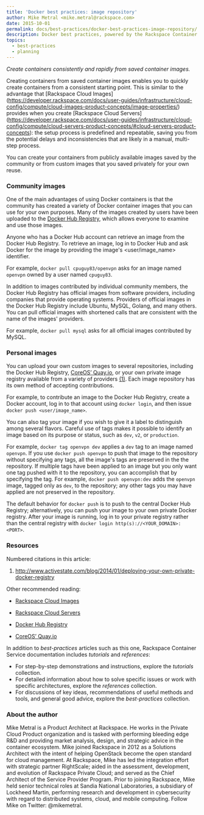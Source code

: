 ```yaml
---
title: 'Docker best practices: image repository'
author: Mike Metral <mike.metral@rackspace.com>
date: 2015-10-01
permalink: docs/best-practices/docker-best-practices-image-repository/
description: Docker best practices, powered by the Rackspace Container Service
topics:
  - best-practices
  - planning
---
```


*Create containers consistently and rapidly from saved container images.*

Creating containers from saved container images enables you to
quickly create containers from a consistent starting point.
This is similar to the advantage that [Rackspace Cloud Images] (https://developer.rackspace.com/docs/user-guides/infrastructure/cloud-config/compute/cloud-images-product-concepts/image-properties/) provides when you
create [Rackspace Cloud Servers] (https://developer.rackspace.com/docs/user-guides/infrastructure/cloud-config/compute/cloud-servers-product-concepts/#cloud-servers-product-concepts): the setup process is predefined
and repeatable,
saving you from the potential delays and inconsistencies that are likely in
a manual, multi-step process.

You can create your containers from publicly available images saved by the
community or from custom images that you saved privately for your own reuse.

### Community images

One of the main advantages of using Docker containers is that
the community has created
a variety of Docker container images that you can use for your own purposes.
Many of the images created
by users have been uploaded to the
[Docker Hub Registry](https://registry.hub.docker.com/), which allows everyone to examine and use
those images.

Anyone who has a Docker Hub account can retrieve an image from the Docker Hub Registry.
To retrieve an image, log in to Docker Hub and ask Docker for the image by providing the image's
<user/image_name> identifier.

For example, `docker pull cpuguy83/openvpn` asks for an image named `openvpn`
owned by a user named `cpuguy83`.

In addition to images contributed by individual community members,
the Docker Hub Registry has official images from software providers, including
companies that provide operating systems.
Providers of official images in the Docker Hub Registry include Ubuntu,
MySQL, Golang, and many others. You can pull official images with shortened calls that are consistent with the name of the images' providers.

For example, `docker pull mysql` asks for all official images
contributed by MySQL.

### Personal images

You can upload your own custom images to several repositories, including
the Docker Hub Registry,
[CoreOS’ Quay.io](https://quay.io/), or
your own private image registry available from a variety of providers [(1)](#resources).
Each image repository has its own method of
accepting contributions.

For example, to contribute an image to
the Docker Hub Registry, create a Docker account,
log in to that account using `docker login`, and then issue
`docker push <user/image_name>`.

You can also tag your image if you wish to give it a label
to distinguish among several flavors. Careful use of tags makes it possible to identify an image based on its purpose or status, such as `dev`, `v2`, or `production`.

For example, `docker tag openvpn dev` applies a `dev` tag to an image named `openvpn`. If you use `docker push openvpn` to push that image to the repository without specifying any tags, all the image's tags are preserved in the the repository. If multiple tags have been applied to an image but you only want one tag pushed with it to the repository, you can accomplish that by specifying the tag. For example, `docker push openvpn:dev` adds the `openvpn` image, tagged only as `dev`, to the repository; any other tags you may have applied are not preserved in the repository.

The default behavior for `docker push` is to push to the central
Docker Hub Registry; alternatively, you can push your image to your own private
Docker registry. After your image is running, log in to your private registry rather than the central registry with `docker login http(s)://<YOUR_DOMAIN>:<PORT>`.

<a name="resources"></a>
### Resources

Numbered citations in this article:

1. <http://www.activestate.com/blog/2014/01/deploying-your-own-private-docker-registry>

Other recommended reading:

- [Rackspace Cloud Images](https://developer.rackspace.com/docs/user-guides/infrastructure/cloud-config/compute/cloud-images-product-concepts/image-properties/)

- [Rackspace Cloud Servers](https://developer.rackspace.com/docs/user-guides/infrastructure/cloud-config/compute/cloud-servers-product-concepts/#cloud-servers-product-concepts)

- [Docker Hub Registry](https://registry.hub.docker.com/)

- [CoreOS’ Quay.io](https://quay.io/)

In addition to *best-practices* articles such as this one,
Rackspace Container Service documentation includes *tutorials* and *references*:

* For step-by-step demonstrations and instructions, explore the *tutorials* collection.
* For detailed information about how to solve specific issues or work with specific architectures,
  explore the *references* collection.
* For discussions of key ideas, recommendations of useful methods and tools, and
  general good advice, explore the *best-practices* collection.

### About the author

Mike Metral is a Product Architect at Rackspace. He works in the Private Cloud Product organization and is tasked with performing bleeding edge R&D and providing market analysis, design, and strategic advice in the container ecosystem. Mike joined Rackspace in 2012 as a Solutions Architect with the intent of helping OpenStack become the open standard for cloud management. At Rackspace, Mike has led the integration effort with strategic partner RightScale; aided in the assessment, development, and evolution of Rackspace Private Cloud; and served as the Chief Architect of the Service Provider Program. Prior to joining Rackspace, Mike held senior technical roles at Sandia National Laboratories, a subsidiary of Lockheed Martin, performing research and development in cybersecurity with regard to distributed systems, cloud, and mobile computing. Follow Mike on Twitter: @mikemetral.
